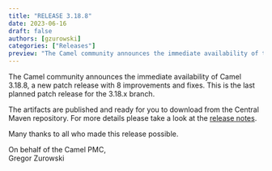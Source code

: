 ```yaml
---
title: "RELEASE 3.18.8"
date: 2023-06-16
draft: false
authors: [gzurowski]
categories: ["Releases"]
preview: "The Camel community announces the immediate availability of the new Camel 3.18.8 LTS release"
---
```


The Camel community announces the immediate availability of Camel 3.18.8, a new patch release with 8 improvements and fixes. This is the last planned patch release for the 3.18.x branch.

The artifacts are published and ready for you to download from the Central Maven repository. For more details please take a look at the [release notes](/releases/release-3.18.8/).

Many thanks to all who made this release possible.

On behalf of the Camel PMC,  
Gregor Zurowski
